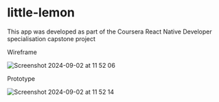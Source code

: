 # little-lemon
This app was developed as part of the Coursera React Native Developer specialisation capstone project

Wireframe

![Screenshot 2024-09-02 at 11 52 06](https://github.com/user-attachments/assets/926d4f17-e08b-4b15-93d5-8e8fb2ad1b3a)

Prototype

![Screenshot 2024-09-02 at 11 52 14](https://github.com/user-attachments/assets/101933c9-fc8e-49ef-b1c1-7e207191d79b)
